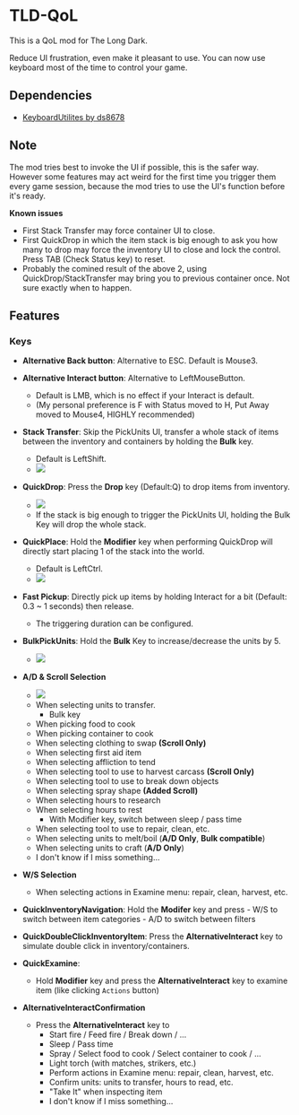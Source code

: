 # TLD-QoL

This is a QoL mod for The Long Dark.

Reduce UI frustration, even make it pleasant to use. You can now use keyboard most of the time to control your game.

## Dependencies

- [KeyboardUtilites by ds8678](https://github.com/ds5678/KeyboardUtilities)

## Note
The mod tries best to invoke the UI if possible, this is the safer way.  
However some features may act weird for the first time you trigger them every game session, because the mod tries to use the UI's function before it's ready.

**Known issues**
- First Stack Transfer may force container UI to close.
- First QuickDrop in which the item stack is big enough to ask you how many to drop may force the inventory UI to close and lock the control. Press TAB (Check Status key) to reset.
- Probably the comined result of the above 2, using QuickDrop/StackTransfer may bring you to previous container once. Not sure exactly when to happen.

## Features

### Keys
- **Alternative Back button**: Alternative to ESC. Default is Mouse3.
- **Alternative Interact button**: Alternative to LeftMouseButton.
    - Default is LMB, which is no effect if your Interact is default.
    - (My personal preference is F with Status moved to H, Put Away moved to Mouse4, HIGHLY recommended)

- **Stack Transfer**: Skip the PickUnits UI, transfer a whole stack of items between the inventory and containers by holding the **Bulk** key.
    - Default is LeftShift.
    - ![](https://imgur.com/fpqn05t.gif)
- **QuickDrop**: Press the **Drop** key (Default:Q) to drop items from inventory.
    - ![](https://imgur.com/B2W7jzl.gif)
    - If the stack is big enough to trigger the PickUnits UI, holding the Bulk Key will drop the whole stack.
- **QuickPlace**: Hold the **Modifier** key when performing QuickDrop will directly start placing 1 of the stack into the world.
    - Default is LeftCtrl.
    - ![](https://imgur.com/YWmLUtC.gif)
- **Fast Pickup**: Directly pick up items by holding Interact for a bit (Default: 0.3 ~ 1 seconds) then release.
    - The triggering duration can be configured.
- **BulkPickUnits**: Hold the **Bulk** Key to increase/decrease the units by 5.
    - ![](https://imgur.com/JCACe0R.gif)
- **A/D & Scroll Selection**
    - ![](https://imgur.com/7O89m10.gif)
    - When selecting units to transfer.
        - Bulk key
    - When picking food to cook
    - When picking container to cook
    - When selecting clothing to swap **(Scroll Only)**
    - When selecting first aid item
    - When selecting affliction to tend
    - When selecting tool to use to harvest carcass **(Scroll Only)**
    - When selecting tool to use to break down objects
    - When selecting spray shape **(Added Scroll)**
    - When selecting hours to research
    - When selecting hours to rest
        - With Modifier key, switch between sleep / pass time
    - When selecting tool to use to repair, clean, etc.
    - When selecting units to melt/boil (**A/D Only**, **Bulk compatible**)
    - When selecting units to craft (**A/D Only**)
    - I don't know if I miss something...
- **W/S Selection**
    - When selecting actions in Examine menu: repair, clean, harvest, etc.
- **QuickInventoryNavigation**: Hold the **Modifer** key and press
        - W/S to switch between item categories
        - A/D to switch between filters
- **QuickDoubleClickInventoryItem**: Press the **AlternativeInteract** key to simulate double click in inventory/containers.
- **QuickExamine**:
    - Hold **Modifier** key and press the **AlternativeInteract** key to examine item (like clicking `Actions` button)
- **AlternativeInteractConfirmation**
    - Press the **AlternativeInteract** key to
        - Start fire / Feed fire / Break down / ...
        - Sleep / Pass time
        - Spray / Select food to cook / Select container to cook / ...
        - Light torch (with matches, strikers, etc.)
        - Perform actions in Examine menu: repair, clean, harvest, etc.
        - Confirm units: units to transfer, hours to read, etc.
        - "Take It" when inspecting item
        - I don't know if I miss something...
